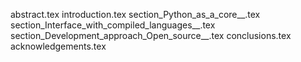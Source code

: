 abstract.tex
introduction.tex
section_Python_as_a_core__.tex
section_Interface_with_compiled_languages__.tex
section_Development_approach_Open_source__.tex
conclusions.tex
acknowledgements.tex